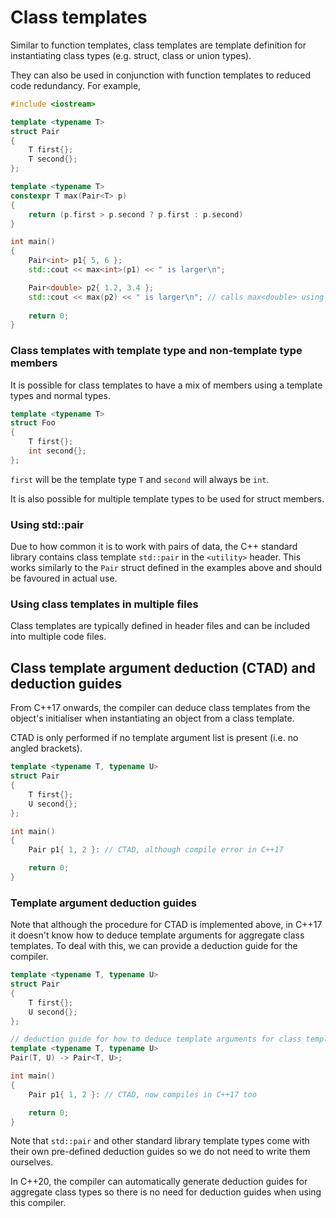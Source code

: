 # Class templates

Similar to function templates, class templates are template definition for instantiating class types (e.g. struct, class or union types).

They can also be used in conjunction with function templates to reduced code redundancy.
For example,

```cpp
#include <iostream>

template <typename T>
struct Pair
{
    T first{};
    T second{};
};

template <typename T>
constexpr T max(Pair<T> p)
{
    return (p.first > p.second ? p.first : p.second)
}

int main()
{
    Pair<int> p1{ 5, 6 };
    std::cout << max<int>(p1) << " is larger\n";

    Pair<double> p2{ 1.2, 3.4 };
    std::cout << max(p2) << " is larger\n"; // calls max<double> using template argmument deduction (prefer this)
    
    return 0;
}
```

### Class templates with template type and non-template type members

It is possible for class templates to have a mix of members using a template types and normal types.

```cpp
template <typename T>
struct Foo
{
    T first{};
    int second{};
};
```

`first` will be the template type `T` and `second` will always be `int`.

It is also possible for multiple template types to be used for struct members.

### Using std::pair

Due to how common it is to work with pairs of data, the C++ standard library contains class template `std::pair` in the `<utility>` header.
This works similarly to the `Pair` struct defined in the examples above and should be favoured in actual use.

### Using class templates in multiple files

Class templates are typically defined in header files and can be included into multiple code files.

## Class template argument deduction (CTAD) and deduction guides

From C++17 onwards, the compiler can deduce class templates from the object's initialiser when instantiating an object from a class template.

CTAD is only performed if no template argument list is present (i.e. no angled brackets).

```cpp
template <typename T, typename U>
struct Pair
{
    T first{};
    U second{};
};

int main()
{
    Pair p1{ 1, 2 }: // CTAD, although compile error in C++17

    return 0;
}
```

### Template argument deduction guides

Note that although the procedure for CTAD is implemented above, in C++17 it doesn't know how to deduce template arguments for aggregate class templates.
To deal with this, we can provide a deduction guide for the compiler.

```cpp
template <typename T, typename U>
struct Pair
{
    T first{};
    U second{};
};

// deduction guide for how to deduce template arguments for class template
template <typename T, typename U>
Pair(T, U) -> Pair<T, U>;

int main()
{
    Pair p1{ 1, 2 }: // CTAD, now compiles in C++17 too

    return 0;
}
```

Note that `std::pair` and other standard library template types come with their own pre-defined deduction guides so we do not need to write them ourselves.

In C++20, the compiler can automatically generate deduction guides for aggregate class types so there is no need for deduction guides when using this compiler.

